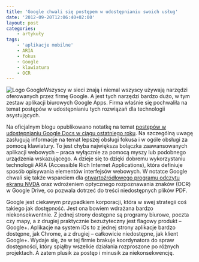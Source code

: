 ```yaml
---
title: 'Google chwali się postępem w udostępnianiu swoich usług'
date: '2012-09-20T12:06:40+02:00'
layout: post
categories:
    - artykuły
tags:
    - 'aplikacje mobilne'
    - ARIA
    - fokus
    - Google
    - klawiatura
    - OCR
---
```


![Logo Google](https://i0.wp.com/www.google.com/images/logos/google_logo_41.png?w=1140)Wszyscy w sieci znają i niemal wszyscy używają narzędzi oferowanych przez firmę Google. A jest tych narzędzi bardzo dużo, w tym zestaw aplikacji biurowych Google Apps. Firma właśnie się pochwaliła na temat postępów w udostępnianiu tych rozwiązań dla technologii asystujących.

Na oficjalnym blogu opublikowano notatkę na temat [postępów w udostępnianiu Google Docs w ciągu ostatniego roku](http://googleblog.blogspot.com/). Na szczególną uwagę zasługują informacje na temat lepszej obsługi fokusa i w ogóle obsługi za pomocą klawiatury. To jest chyba największa bolączka zaawansowanych aplikacji webowych – praca wyłącznie za pomocą myszy lub podobnego urządzenia wskazującego. A dzieje się to dzięki dobremu wykorzystaniu technologii ARIA (Accessible Rich Internet Applications), która definiuje sposób opisywania elementów interfejsów webowych. W notatce Google chwali się także wsparciem dla [otwartoźródłowego programu odczytu ekranu NVDA](http://googleblog.blogspot.com/nvda-project.org) oraz wdrożeniem optycznego rozpoznawania znaków (OCR) w Google Drive, co pozwala dotrzeć do treści niedostępnych plików PDF.

Google jest ciekawym przypadkiem korporacji, która w swej strategii coś takiego jak dostępność. Jest ona bowiem wdrażana bardzo niekonsekwentnie. Z jednej strony dostępne są programy biurowe, poczta czy mapy, a z drugiej praktycznie bezużyteczny jest flagowy produkt – Google+. Aplikacje na system iOs to z jednej strony aplikacje bardzo dostępne, jak Chrome, a z drugiej – całkowicie niedostępne, jak klient Google+. Wydaje się, że w tej firmie brakuje koordynatora do spraw dostępności, który spiąłby wszelkie działania rozproszone po różnych projektach. A zatem plusik za postęp i minusik za niekonsekwencję.
